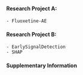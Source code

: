 #### Research Project A:
    - Fluoxetine-AE
#### Research Project B:
    - EarlySignalDetection
    - SHAP
#### Supplementary Information
